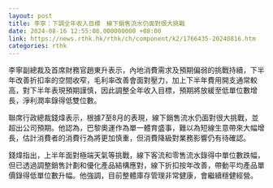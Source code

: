 ```yaml
---
layout: post
title: 李寧：下調全年收入目標　線下銷售流水仍面對很大挑戰
date: 2024-08-16 12:55:08.000000000 +08:00
link: https://news.rthk.hk/rthk/ch/component/k2/1766435-20240816.htm
categories: rthk
---
```


李寧副總裁及首席財務官趙東升表示，內地消費需求及預期偏弱的挑戰持續，下半年改善折扣率的空間收窄，毛利率改善會面對壓力，加上下半年費用開支通常較高，對下半年表現預期謹慎，因此調整全年收入目標，預期將放緩至低單位數增長，淨利潤率錄得低雙位數。

聯席行政總裁錢煒表示，根據7至8月的表現，線下銷售流水仍面對很大挑戰，並超出公司預期。他認為，巴黎奧運作為單一體育盛事，難以為短線生意帶來大幅增長，估計消費者的消費行為將更加慎重，但消費降級對業務影響仍有待確認。

錢煒指出，上半年面對極端天氣等挑戰，線下客流和零售流水錄得中單位數跌幅，但已透過調整銷售計劃和優化產品結構應對，線下折扣按年改善，帶動平均產品單價錄得低單位數升幅。他強調，目前整體庫存管理非常健康，會繼續穩健經營。
